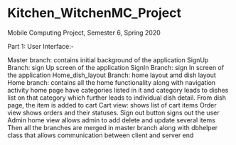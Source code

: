 # Kitchen_WitchenMC_Project
 Mobile Computing Project, Semester 6, Spring 2020

Part 1: User Interface:-

Master branch: contains initial background of the application
SignUp Branch: sign Up screen of the application
SignIn Branch: sign In screen of the application
Home_dish_layout Branch: home layout amd dish layout
Home branch: contains all the home functionality along with navigation activity home page have categories listed in it and category leads to dishes list on that category which further leads to individual dish detail. From dish page, the item is added to cart
Cart view: shows list of cart items
Order view shows orders and their statuses.
Sign out button signs out the user
Admin home view allows admin to add delete and update several items
Then all the branches are merged in master branch along with dbhelper class that allows communication between client and server end
